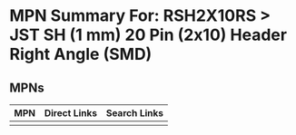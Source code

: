 



# MPN Summary For: RSH2X10RS > JST SH (1 mm) 20 Pin (2x10) Header Right Angle (SMD)

## MPNs
  

|MPN|Direct Links|Search Links|
| :--- | :--- | :--- |
||||
